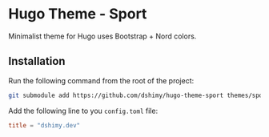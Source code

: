 # Hugo Theme - Sport

Minimalist theme for Hugo uses Bootstrap + Nord colors.

## Installation

Run the following command from the root of the project:

```sh
git submodule add https://github.com/dshimy/hugo-theme-sport themes/sport
```

Add the following line to you `config.toml` file:

```toml
title = "dshimy.dev"
```

